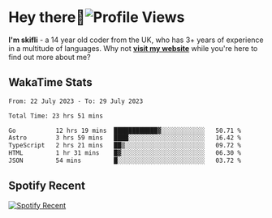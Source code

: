 # Hey there:wave:![Profile Views](https://komarev.com/ghpvc/?username=skifli)

**I'm skifli** - a 14 year old coder from the UK, who has 3+ years of experience in a multitude of languages. Why not [**visit my website**](https://skifli.github.io) while you're here to find out more about me?

## WakaTime Stats

<!--START_SECTION:waka-->

```txt
From: 22 July 2023 - To: 29 July 2023

Total Time: 23 hrs 51 mins

Go           12 hrs 19 mins  ████████████▓░░░░░░░░░░░░   50.71 %
Astro        3 hrs 59 mins   ████░░░░░░░░░░░░░░░░░░░░░   16.42 %
TypeScript   2 hrs 21 mins   ██▒░░░░░░░░░░░░░░░░░░░░░░   09.72 %
HTML         1 hr 31 mins    █▓░░░░░░░░░░░░░░░░░░░░░░░   06.30 %
JSON         54 mins         █░░░░░░░░░░░░░░░░░░░░░░░░   03.72 %
```

<!--END_SECTION:waka-->

## Spotify Recent

[![Spotify Recent](https://spotify-recently-played-readme.vercel.app/api?user=316tjwsnuhdcxtqerxuwxbtdeek4)](https://open.spotify.com/playlist/5GxVxLR6hLXAr5jFJffBWt)
